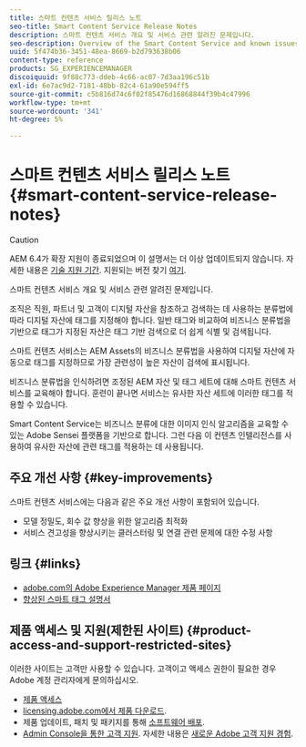 ```yaml
---
title: 스마트 컨텐츠 서비스 릴리스 노트
seo-title: Smart Content Service Release Notes
description: 스마트 컨텐츠 서비스 개요 및 서비스 관련 알려진 문제입니다.
seo-description: Overview of the Smart Content Service and known issues around the service.
uuid: 5f474b36-3451-48ea-8669-b2d793638b06
content-type: reference
products: SG_EXPERIENCEMANAGER
discoiquuid: 9f88c773-ddeb-4c66-ac07-7d3aa196c51b
exl-id: 6e7ac9d2-7181-48bb-82c4-61a90e594ff5
source-git-commit: c5b816d74c6f02f85476d16868844f39b4c47996
workflow-type: tm+mt
source-wordcount: '341'
ht-degree: 5%

---
```


# 스마트 컨텐츠 서비스 릴리스 노트 {#smart-content-service-release-notes}

>[!CAUTION]
>
>AEM 6.4가 확장 지원이 종료되었으며 이 설명서는 더 이상 업데이트되지 않습니다. 자세한 내용은 [기술 지원 기간](https://helpx.adobe.com/kr/support/programs/eol-matrix.html). 지원되는 버전 찾기 [여기](https://experienceleague.adobe.com/docs/).

스마트 컨텐츠 서비스 개요 및 서비스 관련 알려진 문제입니다.

조직은 직원, 파트너 및 고객이 디지털 자산을 참조하고 검색하는 데 사용하는 분류법에 따라 디지털 자산에 태그를 지정해야 합니다. 일반 태그와 비교하여 비즈니스 분류법을 기반으로 태그가 지정된 자산은 태그 기반 검색으로 더 쉽게 식별 및 검색됩니다.

스마트 컨텐츠 서비스는 AEM Assets의 비즈니스 분류법을 사용하여 디지털 자산에 자동으로 태그를 지정하므로 가장 관련성이 높은 자산이 검색에 표시됩니다.

비즈니스 분류법을 인식하려면 조정된 AEM 자산 및 태그 세트에 대해 스마트 컨텐츠 서비스를 교육해야 합니다. 훈련이 끝나면 서비스는 유사한 자산 세트에 이러한 태그를 적용할 수 있습니다.

Smart Content Service는 비즈니스 분류에 대한 이미지 인식 알고리즘을 교육할 수 있는 Adobe Sensei 플랫폼을 기반으로 합니다. 그런 다음 이 컨텐츠 인텔리전스를 사용하여 유사한 자산에 관련 태그를 적용하는 데 사용됩니다.

## 주요 개선 사항 {#key-improvements}

스마트 컨텐츠 서비스에는 다음과 같은 주요 개선 사항이 포함되어 있습니다.

* 모델 정밀도, 회수 값 향상을 위한 알고리즘 최적화
* 서비스 견고성을 향상시키는 클러스터링 및 연결 관련 문제에 대한 수정 사항

## 링크 {#links}

* [adobe.com의 Adobe Experience Manager 제품 페이지](https://www.adobe.com/marketing-cloud/experience-manager.html)
* [향상된 스마트 태그 설명서](/help/assets/enhanced-smart-tags.md)

## 제품 액세스 및 지원(제한된 사이트) {#product-access-and-support-restricted-sites}

이러한 사이트는 고객만 사용할 수 있습니다. 고객이고 액세스 권한이 필요한 경우 Adobe 계정 관리자에게 문의하십시오.

* [제품 액세스](https://login.experiencecloud.adobe.com/exc-content/login.html)
* [licensing.adobe.com에서 제품 다운로드](https://licensing.adobe.com/).
* 제품 업데이트, 패치 및 패키지를 통해 [소프트웨어 배포](https://experience.adobe.com/#/downloads/content/software-distribution/en/aem.html).
* [Admin Console을 통한 고객 지원](https://adminconsole.adobe.com/). 자세한 내용은 [새로운 Adobe 고객 지원 경험](https://experienceleague.adobe.com/docs/customer-one/using/home.html).
